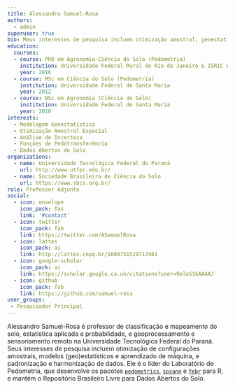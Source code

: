 ```yaml
---
title: Alessandro Samuel-Rosa
authors:
  - admin
superuser: true
bio: Meus interesses de pesquisa incluem otimização amostral, geoestatística e aprendizado de máquina, e dados abertos do solo.
education:
  courses:
  - course: PhD em Agronomia-Ciência do Solo (Pedometria)
    institution: Universidade Federal Rural do Rio de Janeiro & ISRIC World Soil Information
    year: 2016
  - course: MSc em Ciência do Solo (Pedometria)
    institution: Universidade Federal de Santa Maria
    year: 2012
  - course: BSc em Agronomia (Ciência do Solo)
    institution: Universidade Federal de Santa Maria
    year: 2010
interests:
  - Modelagem Geoestatística
  - Otimização Amostral Espacial
  - Análise de Incerteza
  - Funções de Pedotransferência
  - Dados Abertos do Solo
organizations:
  - name: Universidade Tecnológica Federal do Paraná
    url: http://www.utfpr.edu.br/
  - name: Sociedade Brasileira de Ciência do Solo
    url: https://www.sbcs.org.br/
role: Professor Adjunto
social:
  - icon: envelope
    icon_pack: fas
    link: '#contact'
  - icon: twitter
    icon_pack: fab
    link: https://twitter.com/ASamuelRosa
  - icon: lattes
    icon_pack: ai
    link: http://lattes.cnpq.br/1609751519717461
  - icon: google-scholar
    icon_pack: ai
    link: https://scholar.google.co.uk/citations?user=9eloS1kAAAAJ
  - icon: github
    icon_pack: fab
    link: https://github.com/samuel-rosa
user_groups:
 - Pesquisador Principal
---
```


Alessandro Samuel-Rosa é professor de classificação e mapeamento do solo, estatística aplicada e probabilidade, e geoprocessamento e sensoriamento remoto na Universidade Tecnológica Federal do Paraná. Seus interesses de pesquisa incluem otimização de configurações amostrais, modelos (geo)estatísticos e aprendizado de máquina, e padronização e harmonização de dados. Ele é o líder do Laboratório de Pedometria, que desenvolve os pacotes [`pedometrics`][rpedometrics], [`spsann`][rspsann] e [`febr`][rfebr] para R, e mantém o Repositório Brasileiro Livre para Dados Abertos do Solo.

[rpedometrics]: https://CRAN.R-project.org/package=pedometrics
[rspsann]: https://CRAN.R-project.org/package=spsann
[rfebr]: https://CRAN.R-project.org/package=febr
